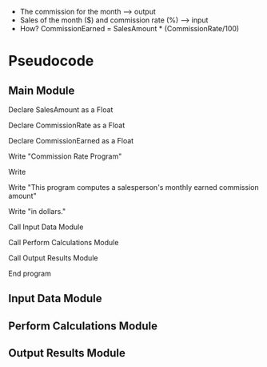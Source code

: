 * The commission for the month --> output
* Sales of the month ($) and commission rate (%) --> input
* How? CommissionEarned = SalesAmount * (CommissionRate/100)


# Pseudocode
## Main Module

Declare SalesAmount as a Float

Declare CommissionRate as a Float

Declare CommissionEarned as a Float

Write "Commission Rate Program"

Write

Write "This program computes a salesperson's monthly earned commission amount"

Write "in dollars."

Call Input Data Module

Call Perform Calculations Module

Call Output Results Module

End program


## Input Data Module

## Perform Calculations Module

## Output Results Module
